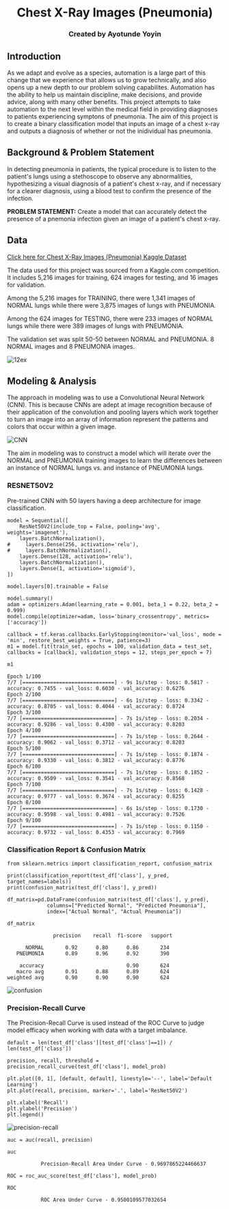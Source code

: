 <div align="center">
  <h1>Chest X-Ray Images (Pneumonia)</h1>
  
  <h3>Created by Ayotunde Yoyin</h3>
</div>


## Introduction

As we adapt and evolve as a species, automation is a large part of this change that we experience that allows us to grow technically, and also opens up a new depth to our problem solving capabilites. Automation has the ability to help us maintain discipline, make decisions, and provide advice, along with many other benefits. This project attempts to take automation to the next level within the medical field in providing diagnoses to patients experiencing symptons of pneumonia. The aim of this project is to create a binary classification model that inputs an image of a chest x-ray and outputs a diagnosis of whether or not the inidividual has pneumonia. 

## Background & Problem Statement

In detecting pneumonia in patients, the typical procedure is to listen to the patient's lungs using a stethoscope to observe any abnormalities, hypothesizing a visual diagnosis of a patient's chest x-ray, and if necessary for a clearer diagnosis, using a blood test to confirm the presence of the infection.

**PROBLEM STATEMENT:** Create a model that can accurately detect the presence of a pnemonia infection given an image of a patient's chest x-ray.

## Data

[Click here for Chest X-Ray Images (Pneumonia) Kaggle Dataset](https://www.kaggle.com/paultimothymooney/chest-xray-pneumonia)

The data used for this project was sourced from a Kaggle.com competition. It includes 5,216 images for training, 624 images for testing, and 16 images for validation.

Among the 5,216 images for TRAINING, there were 1,341 images of NORMAL lungs while there were 3,875 images of lungs with PNEUMONIA.

Among the 624 images for TESTING, there were 233 images of NORMAL lungs while there were 389 images of lungs with PNEUMONIA.

The validation set was split 50-50 between NORMAL and PNEUMONIA. 8 NORMAL images and 8 PNEUMONIA images.

![12ex](https://user-images.githubusercontent.com/44102000/127099166-8e842d4b-da3b-488e-ba6d-3dc48c6c6a9c.png)

## Modeling & Analysis
The approach in modeling was to use a Convolutional Neural Network (CNN). This is because CNNs are adept at image recognition because of their application of the convolution and pooling layers which work together to turn an image into an array of information represent the patterns and colors that occur within a given image.

![CNN](https://user-images.githubusercontent.com/44102000/127189698-6b597885-05ef-4ad7-87b6-a73ae6fdc183.jpeg)

The aim in modeling was to construct a model which will iterate over the NORMAL and PNEUMONIA training images to learn the differences between an instance of NORMAL lungs vs. and instance of PNEUMONIA lungs.

### RESNET50V2
Pre-trained CNN with 50 layers having a deep architecture for image classification.
```
model = Sequential([
    ResNet50V2(include_top = False, pooling='avg', weights='imagenet'),
    layers.BatchNormalization(),
#     layers.Dense(256, activation='relu'),
#     layers.BatchNormalization(),
    layers.Dense(128, activation='relu'),
    layers.BatchNormalization(),
    layers.Dense(1, activation='sigmoid'),
])

model.layers[0].trainable = False

model.summary()
adam = optimizers.Adam(learning_rate = 0.001, beta_1 = 0.22, beta_2 = 0.999)
model.compile(optimizer=adam, loss='binary_crossentropy', metrics=['accuracy'])
```

```
callback = tf.keras.callbacks.EarlyStopping(monitor='val_loss', mode = 'min', restore_best_weights = True, patience=3)
m1 = model.fit(train_set, epochs = 100, validation_data = test_set, callbacks = [callback], validation_steps = 12, steps_per_epoch = 7)

m1

Epoch 1/100
7/7 [==============================] - 9s 1s/step - loss: 0.5817 - accuracy: 0.7455 - val_loss: 0.6030 - val_accuracy: 0.6276
Epoch 2/100
7/7 [==============================] - 6s 1s/step - loss: 0.3342 - accuracy: 0.8705 - val_loss: 0.4044 - val_accuracy: 0.8724
Epoch 3/100
7/7 [==============================] - 7s 1s/step - loss: 0.2034 - accuracy: 0.9286 - val_loss: 0.4300 - val_accuracy: 0.8203
Epoch 4/100
7/7 [==============================] - 7s 1s/step - loss: 0.2644 - accuracy: 0.9062 - val_loss: 0.3712 - val_accuracy: 0.8203
Epoch 5/100
7/7 [==============================] - 7s 1s/step - loss: 0.1874 - accuracy: 0.9330 - val_loss: 0.3812 - val_accuracy: 0.8776
Epoch 6/100
7/7 [==============================] - 7s 1s/step - loss: 0.1852 - accuracy: 0.9509 - val_loss: 0.3541 - val_accuracy: 0.8568
Epoch 7/100
7/7 [==============================] - 7s 1s/step - loss: 0.1428 - accuracy: 0.9777 - val_loss: 0.3674 - val_accuracy: 0.8255
Epoch 8/100
7/7 [==============================] - 6s 1s/step - loss: 0.1730 - accuracy: 0.9598 - val_loss: 0.4981 - val_accuracy: 0.7526
Epoch 9/100
7/7 [==============================] - 7s 1s/step - loss: 0.1150 - accuracy: 0.9732 - val_loss: 0.4353 - val_accuracy: 0.7969
```

### Classification Report & Confusion Matrix
```
from sklearn.metrics import classification_report, confusion_matrix

print(classification_report(test_df['class'], y_pred, target_names=labels))
print(confusion_matrix(test_df['class'], y_pred))

df_matrix=pd.DataFrame(confusion_matrix(test_df['class'], y_pred), 
             columns=["Predicted Normal", "Predicted Pneumonia"], 
             index=["Actual Normal", "Actual Pneumonia"])

df_matrix

               precision    recall  f1-score   support

      NORMAL       0.92      0.80      0.86       234
   PNEUMONIA       0.89      0.96      0.92       390

    accuracy                           0.90       624
   macro avg       0.91      0.88      0.89       624
weighted avg       0.90      0.90      0.90       624
```

![confusion](https://user-images.githubusercontent.com/44102000/127413386-d0e95436-b72a-49fc-b1b9-bcb7ef66f901.png)


### Precision-Recall Curve
The Precision-Recall Curve is used instead of the ROC Curve to judge model efficacy when working with data with a target imbalance. 
```
default = len(test_df['class'][test_df['class']==1]) / len(test_df['class'])

precision, recall, threshold = precision_recall_curve(test_df['class'], model_prob)

plt.plot([0, 1], [default, default], linestyle='--', label='Default Learning')
plt.plot(recall, precision, marker='.', label='ResNet50V2')

plt.xlabel('Recall')
plt.ylabel('Precision')
plt.legend()
```
![precision-recall](https://user-images.githubusercontent.com/44102000/127202521-b7fcc811-8d6c-428c-83b8-59db8ced419a.png)

```
auc = auc(recall, precision)

auc

           Precision-Recall Area Under Curve - 0.9697865224466637
```

```
ROC = roc_auc_score(test_df['class'], model_prob)

ROC

           ROC Area Under Curve - 0.9500109577032654
```
